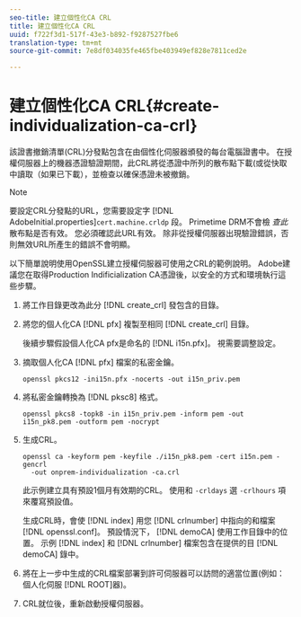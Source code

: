 ```yaml
---
seo-title: 建立個性化CA CRL
title: 建立個性化CA CRL
uuid: f722f3d1-517f-43e3-b892-f9287527fbe6
translation-type: tm+mt
source-git-commit: 7e8df034035fe465fbe403949ef828e7811ced2e

---
```



# 建立個性化CA CRL{#create-individualization-ca-crl}

該證書撤銷清單(CRL)分發點包含在由個性化伺服器頒發的每台電腦證書中。 在授權伺服器上的機器憑證驗證期間，此CRL將從憑證中所列的散布點下載(或從快取中讀取（如果已下載），並檢查以確保憑證未被撤銷。

>[!NOTE]
>
>要設定CRL分發點的URL，您需要設定字 [!DNL AdobeInitial.properties]`cert.machine.crldp` 段。 Primetime DRM不會檢 *查此* 散布點是否有效。 您必須確認此URL有效。 除非從授權伺服器出現驗證錯誤，否則無效URL所產生的錯誤不會明顯。

以下簡單說明使用OpenSSL建立授權伺服器可使用之CRL的範例說明。 Adobe建議您在取得Production Indificialization CA憑證後，以安全的方式和環境執行這些步驟。

1. 將工作目錄更改為此分 [!DNL create_crl] 發包含的目錄。
1. 將您的個人化CA [!DNL pfx] 複製至相同 [!DNL create_crl] 目錄。

   後續步驟假設個人化CA pfx是命名的 [!DNL i15n.pfx]。 視需要調整設定。
1. 摘取個人化CA [!DNL pfx] 檔案的私密金鑰。

   ```
   openssl pkcs12 -ini15n.pfx -nocerts -out i15n_priv.pem
   ```

1. 將私密金鑰轉換為 [!DNL pksc8] 格式。

   ```
   openssl pkcs8 -topk8 -in i15n_priv.pem -inform pem -out i15n_pk8.pem -outform pem -nocrypt
   ```

1. 生成CRL。

   ```
   openssl ca -keyform pem -keyfile ./i15n_pk8.pem -cert i15n.pem -gencrl  
     -out onprem-individualization -ca.crl
   ```

   此示例建立具有預設1個月有效期的CRL。 使用和 `-crldays` 選 `-crlhours` 項來覆寫預設值。

   生成CRL時，會使 [!DNL index] 用您 [!DNL crlnumber] 中指向的和檔案 [!DNL openssl.conf]。 預設情況下， [!DNL demoCA] 使用工作目錄中的位置。 示例 [!DNL index] 和 [!DNL crlnumber] 檔案包含在提供的目 [!DNL demoCA] 錄中。

1. 將在上一步中生成的CRL檔案部署到許可伺服器可以訪問的適當位置(例如：個人化伺服 [!DNL ROOT]器)。
1. CRL就位後，重新啟動授權伺服器。
